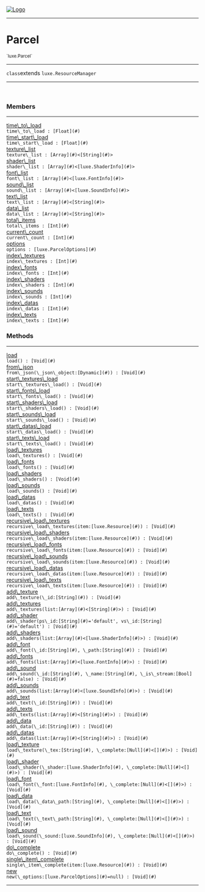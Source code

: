 
[![Logo](../../images/logo.png)](../../api/index.html)

---



<h1>Parcel</h1>
<small>`luxe.Parcel`</small>



---

`class`extends <code><span>luxe.ResourceManager</span></code>

---

&nbsp;
&nbsp;



<h3>Members</h3> <hr/><span class="member apipage">
                <a name="time_to_load"><a class="lift" href="#time_to_load">time\_to\_load</a></a><div class="clear"></div><code class="signature apipage">time\_to\_load : [Float](#)</code><br/></span>
            <span class="small_desc_flat"></span><span class="member apipage">
                <a name="time_start_load"><a class="lift" href="#time_start_load">time\_start\_load</a></a><div class="clear"></div><code class="signature apipage">time\_start\_load : [Float](#)</code><br/></span>
            <span class="small_desc_flat"></span><span class="member apipage">
                <a name="texture_list"><a class="lift" href="#texture_list">texture\_list</a></a><div class="clear"></div><code class="signature apipage">texture\_list : [Array](#)&lt;[String](#)&gt;</code><br/></span>
            <span class="small_desc_flat"></span><span class="member apipage">
                <a name="shader_list"><a class="lift" href="#shader_list">shader\_list</a></a><div class="clear"></div><code class="signature apipage">shader\_list : [Array](#)&lt;[luxe.ShaderInfo](#)&gt;</code><br/></span>
            <span class="small_desc_flat"></span><span class="member apipage">
                <a name="font_list"><a class="lift" href="#font_list">font\_list</a></a><div class="clear"></div><code class="signature apipage">font\_list : [Array](#)&lt;[luxe.FontInfo](#)&gt;</code><br/></span>
            <span class="small_desc_flat"></span><span class="member apipage">
                <a name="sound_list"><a class="lift" href="#sound_list">sound\_list</a></a><div class="clear"></div><code class="signature apipage">sound\_list : [Array](#)&lt;[luxe.SoundInfo](#)&gt;</code><br/></span>
            <span class="small_desc_flat"></span><span class="member apipage">
                <a name="text_list"><a class="lift" href="#text_list">text\_list</a></a><div class="clear"></div><code class="signature apipage">text\_list : [Array](#)&lt;[String](#)&gt;</code><br/></span>
            <span class="small_desc_flat"></span><span class="member apipage">
                <a name="data_list"><a class="lift" href="#data_list">data\_list</a></a><div class="clear"></div><code class="signature apipage">data\_list : [Array](#)&lt;[String](#)&gt;</code><br/></span>
            <span class="small_desc_flat"></span><span class="member apipage">
                <a name="total_items"><a class="lift" href="#total_items">total\_items</a></a><div class="clear"></div><code class="signature apipage">total\_items : [Int](#)</code><br/></span>
            <span class="small_desc_flat"></span><span class="member apipage">
                <a name="current_count"><a class="lift" href="#current_count">current\_count</a></a><div class="clear"></div><code class="signature apipage">current\_count : [Int](#)</code><br/></span>
            <span class="small_desc_flat"></span><span class="member apipage">
                <a name="options"><a class="lift" href="#options">options</a></a><div class="clear"></div><code class="signature apipage">options : [luxe.ParcelOptions](#)</code><br/></span>
            <span class="small_desc_flat"></span><span class="member apipage">
                <a name="index_textures"><a class="lift" href="#index_textures">index\_textures</a></a><div class="clear"></div><code class="signature apipage">index\_textures : [Int](#)</code><br/></span>
            <span class="small_desc_flat"></span><span class="member apipage">
                <a name="index_fonts"><a class="lift" href="#index_fonts">index\_fonts</a></a><div class="clear"></div><code class="signature apipage">index\_fonts : [Int](#)</code><br/></span>
            <span class="small_desc_flat"></span><span class="member apipage">
                <a name="index_shaders"><a class="lift" href="#index_shaders">index\_shaders</a></a><div class="clear"></div><code class="signature apipage">index\_shaders : [Int](#)</code><br/></span>
            <span class="small_desc_flat"></span><span class="member apipage">
                <a name="index_sounds"><a class="lift" href="#index_sounds">index\_sounds</a></a><div class="clear"></div><code class="signature apipage">index\_sounds : [Int](#)</code><br/></span>
            <span class="small_desc_flat"></span><span class="member apipage">
                <a name="index_datas"><a class="lift" href="#index_datas">index\_datas</a></a><div class="clear"></div><code class="signature apipage">index\_datas : [Int](#)</code><br/></span>
            <span class="small_desc_flat"></span><span class="member apipage">
                <a name="index_texts"><a class="lift" href="#index_texts">index\_texts</a></a><div class="clear"></div><code class="signature apipage">index\_texts : [Int](#)</code><br/></span>
            <span class="small_desc_flat"></span>





<h3>Methods</h3> <hr/><span class="method apipage">
            <a name="load"><a class="lift" href="#load">load</a></a> <div class="clear"></div><code class="signature apipage">load() : [Void](#)</code><br/><span class="small_desc_flat"></span>
        </span>
    <span class="method apipage">
            <a name="from_json"><a class="lift" href="#from_json">from\_json</a></a> <div class="clear"></div><code class="signature apipage">from\_json(\_json\_object:[Dynamic](#)<span></span>) : [Void](#)</code><br/><span class="small_desc_flat"></span>
        </span>
    <span class="method apipage">
            <a name="start_textures_load"><a class="lift" href="#start_textures_load">start\_textures\_load</a></a> <div class="clear"></div><code class="signature apipage">start\_textures\_load() : [Void](#)</code><br/><span class="small_desc_flat"></span>
        </span>
    <span class="method apipage">
            <a name="start_fonts_load"><a class="lift" href="#start_fonts_load">start\_fonts\_load</a></a> <div class="clear"></div><code class="signature apipage">start\_fonts\_load() : [Void](#)</code><br/><span class="small_desc_flat"></span>
        </span>
    <span class="method apipage">
            <a name="start_shaders_load"><a class="lift" href="#start_shaders_load">start\_shaders\_load</a></a> <div class="clear"></div><code class="signature apipage">start\_shaders\_load() : [Void](#)</code><br/><span class="small_desc_flat"></span>
        </span>
    <span class="method apipage">
            <a name="start_sounds_load"><a class="lift" href="#start_sounds_load">start\_sounds\_load</a></a> <div class="clear"></div><code class="signature apipage">start\_sounds\_load() : [Void](#)</code><br/><span class="small_desc_flat"></span>
        </span>
    <span class="method apipage">
            <a name="start_datas_load"><a class="lift" href="#start_datas_load">start\_datas\_load</a></a> <div class="clear"></div><code class="signature apipage">start\_datas\_load() : [Void](#)</code><br/><span class="small_desc_flat"></span>
        </span>
    <span class="method apipage">
            <a name="start_texts_load"><a class="lift" href="#start_texts_load">start\_texts\_load</a></a> <div class="clear"></div><code class="signature apipage">start\_texts\_load() : [Void](#)</code><br/><span class="small_desc_flat"></span>
        </span>
    <span class="method apipage">
            <a name="load_textures"><a class="lift" href="#load_textures">load\_textures</a></a> <div class="clear"></div><code class="signature apipage">load\_textures() : [Void](#)</code><br/><span class="small_desc_flat"></span>
        </span>
    <span class="method apipage">
            <a name="load_fonts"><a class="lift" href="#load_fonts">load\_fonts</a></a> <div class="clear"></div><code class="signature apipage">load\_fonts() : [Void](#)</code><br/><span class="small_desc_flat"></span>
        </span>
    <span class="method apipage">
            <a name="load_shaders"><a class="lift" href="#load_shaders">load\_shaders</a></a> <div class="clear"></div><code class="signature apipage">load\_shaders() : [Void](#)</code><br/><span class="small_desc_flat"></span>
        </span>
    <span class="method apipage">
            <a name="load_sounds"><a class="lift" href="#load_sounds">load\_sounds</a></a> <div class="clear"></div><code class="signature apipage">load\_sounds() : [Void](#)</code><br/><span class="small_desc_flat"></span>
        </span>
    <span class="method apipage">
            <a name="load_datas"><a class="lift" href="#load_datas">load\_datas</a></a> <div class="clear"></div><code class="signature apipage">load\_datas() : [Void](#)</code><br/><span class="small_desc_flat"></span>
        </span>
    <span class="method apipage">
            <a name="load_texts"><a class="lift" href="#load_texts">load\_texts</a></a> <div class="clear"></div><code class="signature apipage">load\_texts() : [Void](#)</code><br/><span class="small_desc_flat"></span>
        </span>
    <span class="method apipage">
            <a name="recursive_load_textures"><a class="lift" href="#recursive_load_textures">recursive\_load\_textures</a></a> <div class="clear"></div><code class="signature apipage">recursive\_load\_textures(item:[luxe.Resource](#)<span></span>) : [Void](#)</code><br/><span class="small_desc_flat"></span>
        </span>
    <span class="method apipage">
            <a name="recursive_load_shaders"><a class="lift" href="#recursive_load_shaders">recursive\_load\_shaders</a></a> <div class="clear"></div><code class="signature apipage">recursive\_load\_shaders(item:[luxe.Resource](#)<span></span>) : [Void](#)</code><br/><span class="small_desc_flat"></span>
        </span>
    <span class="method apipage">
            <a name="recursive_load_fonts"><a class="lift" href="#recursive_load_fonts">recursive\_load\_fonts</a></a> <div class="clear"></div><code class="signature apipage">recursive\_load\_fonts(item:[luxe.Resource](#)<span></span>) : [Void](#)</code><br/><span class="small_desc_flat"></span>
        </span>
    <span class="method apipage">
            <a name="recursive_load_sounds"><a class="lift" href="#recursive_load_sounds">recursive\_load\_sounds</a></a> <div class="clear"></div><code class="signature apipage">recursive\_load\_sounds(item:[luxe.Resource](#)<span></span>) : [Void](#)</code><br/><span class="small_desc_flat"></span>
        </span>
    <span class="method apipage">
            <a name="recursive_load_datas"><a class="lift" href="#recursive_load_datas">recursive\_load\_datas</a></a> <div class="clear"></div><code class="signature apipage">recursive\_load\_datas(item:[luxe.Resource](#)<span></span>) : [Void](#)</code><br/><span class="small_desc_flat"></span>
        </span>
    <span class="method apipage">
            <a name="recursive_load_texts"><a class="lift" href="#recursive_load_texts">recursive\_load\_texts</a></a> <div class="clear"></div><code class="signature apipage">recursive\_load\_texts(item:[luxe.Resource](#)<span></span>) : [Void](#)</code><br/><span class="small_desc_flat"></span>
        </span>
    <span class="method apipage">
            <a name="add_texture"><a class="lift" href="#add_texture">add\_texture</a></a> <div class="clear"></div><code class="signature apipage">add\_texture(\_id:[String](#)<span></span>) : [Void](#)</code><br/><span class="small_desc_flat"></span>
        </span>
    <span class="method apipage">
            <a name="add_textures"><a class="lift" href="#add_textures">add\_textures</a></a> <div class="clear"></div><code class="signature apipage">add\_textures(list:[Array](#)&lt;[String](#)&gt;<span></span>) : [Void](#)</code><br/><span class="small_desc_flat"></span>
        </span>
    <span class="method apipage">
            <a name="add_shader"><a class="lift" href="#add_shader">add\_shader</a></a> <div class="clear"></div><code class="signature apipage">add\_shader(ps\_id:[String](#)<span>=&#x27;default&#x27;</span>, vs\_id:[String](#)<span>=&#x27;default&#x27;</span>) : [Void](#)</code><br/><span class="small_desc_flat"></span>
        </span>
    <span class="method apipage">
            <a name="add_shaders"><a class="lift" href="#add_shaders">add\_shaders</a></a> <div class="clear"></div><code class="signature apipage">add\_shaders(list:[Array](#)&lt;[luxe.ShaderInfo](#)&gt;<span></span>) : [Void](#)</code><br/><span class="small_desc_flat"></span>
        </span>
    <span class="method apipage">
            <a name="add_font"><a class="lift" href="#add_font">add\_font</a></a> <div class="clear"></div><code class="signature apipage">add\_font(\_id:[String](#)<span></span>, \_path:[String](#)<span></span>) : [Void](#)</code><br/><span class="small_desc_flat"></span>
        </span>
    <span class="method apipage">
            <a name="add_fonts"><a class="lift" href="#add_fonts">add\_fonts</a></a> <div class="clear"></div><code class="signature apipage">add\_fonts(list:[Array](#)&lt;[luxe.FontInfo](#)&gt;<span></span>) : [Void](#)</code><br/><span class="small_desc_flat"></span>
        </span>
    <span class="method apipage">
            <a name="add_sound"><a class="lift" href="#add_sound">add\_sound</a></a> <div class="clear"></div><code class="signature apipage">add\_sound(\_id:[String](#)<span></span>, \_name:[String](#)<span></span>, \_is\_stream:[Bool](#)<span>=false</span>) : [Void](#)</code><br/><span class="small_desc_flat"></span>
        </span>
    <span class="method apipage">
            <a name="add_sounds"><a class="lift" href="#add_sounds">add\_sounds</a></a> <div class="clear"></div><code class="signature apipage">add\_sounds(list:[Array](#)&lt;[luxe.SoundInfo](#)&gt;<span></span>) : [Void](#)</code><br/><span class="small_desc_flat"></span>
        </span>
    <span class="method apipage">
            <a name="add_text"><a class="lift" href="#add_text">add\_text</a></a> <div class="clear"></div><code class="signature apipage">add\_text(\_id:[String](#)<span></span>) : [Void](#)</code><br/><span class="small_desc_flat"></span>
        </span>
    <span class="method apipage">
            <a name="add_texts"><a class="lift" href="#add_texts">add\_texts</a></a> <div class="clear"></div><code class="signature apipage">add\_texts(list:[Array](#)&lt;[String](#)&gt;<span></span>) : [Void](#)</code><br/><span class="small_desc_flat"></span>
        </span>
    <span class="method apipage">
            <a name="add_data"><a class="lift" href="#add_data">add\_data</a></a> <div class="clear"></div><code class="signature apipage">add\_data(\_id:[String](#)<span></span>) : [Void](#)</code><br/><span class="small_desc_flat"></span>
        </span>
    <span class="method apipage">
            <a name="add_datas"><a class="lift" href="#add_datas">add\_datas</a></a> <div class="clear"></div><code class="signature apipage">add\_datas(list:[Array](#)&lt;[String](#)&gt;<span></span>) : [Void](#)</code><br/><span class="small_desc_flat"></span>
        </span>
    <span class="method apipage">
            <a name="load_texture"><a class="lift" href="#load_texture">load\_texture</a></a> <div class="clear"></div><code class="signature apipage">load\_texture(\_tex:[String](#)<span></span>, \_complete:[Null](#)&lt;[](#)&gt;<span></span>) : [Void](#)</code><br/><span class="small_desc_flat"></span>
        </span>
    <span class="method apipage">
            <a name="load_shader"><a class="lift" href="#load_shader">load\_shader</a></a> <div class="clear"></div><code class="signature apipage">load\_shader(\_shader:[luxe.ShaderInfo](#)<span></span>, \_complete:[Null](#)&lt;[](#)&gt;<span></span>) : [Void](#)</code><br/><span class="small_desc_flat"></span>
        </span>
    <span class="method apipage">
            <a name="load_font"><a class="lift" href="#load_font">load\_font</a></a> <div class="clear"></div><code class="signature apipage">load\_font(\_font:[luxe.FontInfo](#)<span></span>, \_complete:[Null](#)&lt;[](#)&gt;<span></span>) : [Void](#)</code><br/><span class="small_desc_flat"></span>
        </span>
    <span class="method apipage">
            <a name="load_data"><a class="lift" href="#load_data">load\_data</a></a> <div class="clear"></div><code class="signature apipage">load\_data(\_data\_path:[String](#)<span></span>, \_complete:[Null](#)&lt;[](#)&gt;<span></span>) : [Void](#)</code><br/><span class="small_desc_flat"></span>
        </span>
    <span class="method apipage">
            <a name="load_text"><a class="lift" href="#load_text">load\_text</a></a> <div class="clear"></div><code class="signature apipage">load\_text(\_text\_path:[String](#)<span></span>, \_complete:[Null](#)&lt;[](#)&gt;<span></span>) : [Void](#)</code><br/><span class="small_desc_flat"></span>
        </span>
    <span class="method apipage">
            <a name="load_sound"><a class="lift" href="#load_sound">load\_sound</a></a> <div class="clear"></div><code class="signature apipage">load\_sound(\_sound:[luxe.SoundInfo](#)<span></span>, \_complete:[Null](#)&lt;[](#)&gt;<span></span>) : [Void](#)</code><br/><span class="small_desc_flat"></span>
        </span>
    <span class="method apipage">
            <a name="do_complete"><a class="lift" href="#do_complete">do\_complete</a></a> <div class="clear"></div><code class="signature apipage">do\_complete() : [Void](#)</code><br/><span class="small_desc_flat"></span>
        </span>
    <span class="method apipage">
            <a name="single_item_complete"><a class="lift" href="#single_item_complete">single\_item\_complete</a></a> <div class="clear"></div><code class="signature apipage">single\_item\_complete(item:[luxe.Resource](#)<span></span>) : [Void](#)</code><br/><span class="small_desc_flat"></span>
        </span>
    <span class="method apipage">
            <a name="new"><a class="lift" href="#new">new</a></a> <div class="clear"></div><code class="signature apipage">new(\_options:[luxe.ParcelOptions](#)<span>=null</span>) : [Void](#)</code><br/><span class="small_desc_flat"></span>
        </span>
    





---

&nbsp;
&nbsp;
&nbsp;
&nbsp;